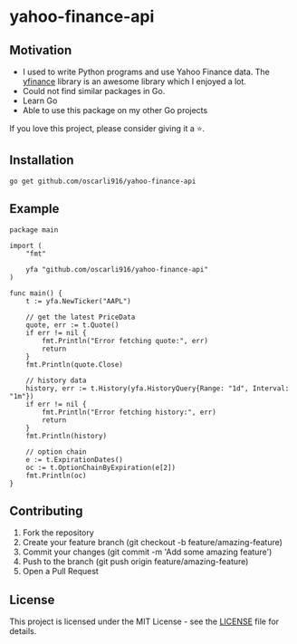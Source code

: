 # yahoo-finance-api

## Motivation

- I used to write Python programs and use Yahoo Finance data. The [yfinance](https://github.com/ranaroussi/yfinance) library is an awesome library which I enjoyed a lot.
- Could not find similar packages in Go.
- Learn Go
- Able to use this package on my other Go projects

If you love this project, please consider giving it a ⭐.

## Installation

```
go get github.com/oscarli916/yahoo-finance-api
```

## Example

```
package main

import (
	"fmt"

	yfa "github.com/oscarli916/yahoo-finance-api"
)

func main() {
	t := yfa.NewTicker("AAPL")

	// get the latest PriceData
	quote, err := t.Quote()
	if err != nil {
		fmt.Println("Error fetching quote:", err)
		return
	}
	fmt.Println(quote.Close)

	// history data
	history, err := t.History(yfa.HistoryQuery{Range: "1d", Interval: "1m"})
	if err != nil {
		fmt.Println("Error fetching history:", err)
		return
	}
	fmt.Println(history)

	// option chain
	e := t.ExpirationDates()
	oc := t.OptionChainByExpiration(e[2])
	fmt.Println(oc)
}

```

## Contributing

1. Fork the repository
2. Create your feature branch (git checkout -b feature/amazing-feature)
3. Commit your changes (git commit -m 'Add some amazing feature')
4. Push to the branch (git push origin feature/amazing-feature)
5. Open a Pull Request

## License

This project is licensed under the MIT License - see the [LICENSE](LICENSE) file for details.
